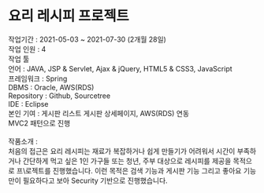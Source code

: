 # 요리 레시피 프로젝트

작업기간 :	2021-05-03 ~ 2021-07-30 (2개월 28일) \
작업 인원 :	4\
작업 툴	
언어 : JAVA, JSP & Servlet, Ajax & jQuery, HTML5 & CSS3, JavaScript\
프레임워크 : Spring\
DBMS : Oracle, AWS(RDS)\
Repository : Github, Sourcetree\
IDE : Eclipse \
본인 기여 : 게시판 리스트 게시판 상세페이지, AWS(RDS) 연동\
MVC2 패턴으로 진행\
\
작품소개 :\
 처음의 접근은 요리 레시피는 재료가 복잡하거나 쉽게 만들기가 어려워서 시간이 부족하거나 간단하게 먹고 싶은 1인 가구들 또는 청년, 주부 대상으로 레시피를 제공을 목적으로 프\로젝트를 진행했습니다. 이런 목적은 검색 기능과 게시판 기능 그리고 좋아요 기능만이 필요하다고 보아 Security 기반으로 진행했습니다.
